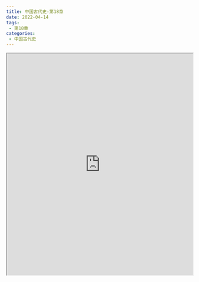 ```yaml
---
title: 中国古代史-第18章
date: 2022-04-14
tags:
 - 第18章
categories:
 - 中国古代史
---
```




<iframe src="https://history.yourtools.icu/pdf/web/viewer.html?file=https://vkceyugu.cdn.bspapp.com/VKCEYUGU-98958311-3e7b-45a4-9247-ea869d6246c3/c5a5a0be-d0a4-411e-9b79-bf22267a0fb2.pdf" width="100%" height="600px"></iframe>
